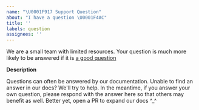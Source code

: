 ```yaml
---
name: "\U0001F917 Support Question"
about: "I have a question \U0001F4AC"
title: ''
labels: question
assignees: ''
---
```


We are a small team with limited resources. Your question is much more likely to
be answered if it is
[a good question](https://stackoverflow.com/help/how-to-ask)

**Description**

Questions can often be answered by our documentation. Unable to find an answer
in our docs? We'll try to help. In the meantime, if you answer your own
question, please respond with the answer here so that others may benefit as
well. Better yet, open a PR to expand our docs ^\_^
